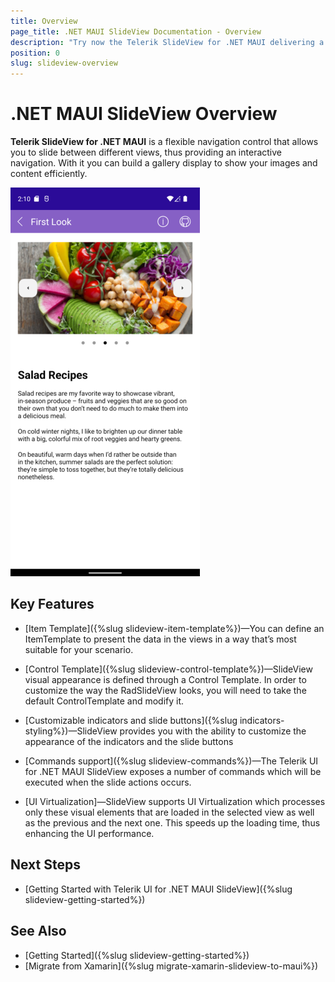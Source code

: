 ```yaml
---
title: Overview
page_title: .NET MAUI SlideView Documentation - Overview
description: "Try now the Telerik SlideView for .NET MAUI delivering a flexible navigation between different views"
position: 0
slug: slideview-overview
---
```


# .NET MAUI SlideView Overview

**Telerik SlideView for .NET MAUI** is a flexible navigation control that allows you to slide between different views, thus providing an interactive navigation. With it you can build a gallery display to show your images and content efficiently.

![DatePicker Overview](images//slideview_overview.png)

## Key Features

* [Item Template]({%slug slideview-item-template%})&mdash;You can define an ItemTemplate to present the data in the views in a way that’s most suitable for your scenario.

* [Control Template]({%slug slideview-control-template%})&mdash;SlideView visual appearance is defined through a Control Template. In order to customize the way the RadSlideView looks, you will need to take the default ControlTemplate and modify it.

* [Customizable indicators and slide buttons]({%slug indicators-styling%})&mdash;SlideView provides you with the ability to customize the appearance of the indicators and the slide buttons

* [Commands support]({%slug slideview-commands%})&mdash;The Telerik UI for .NET MAUI SlideView exposes a number of commands which will be executed when the slide actions occurs.

* [UI Virtualization]&mdash;SlideView supports UI Virtualization which processes only these visual elements that are loaded in the selected view as well as the previous and the next one. This speeds up the loading time, thus enhancing the UI performance.

## Next Steps

- [Getting Started with Telerik UI for .NET MAUI SlideView]({%slug slideview-getting-started%})

## See Also

- [Getting Started]({%slug slideview-getting-started%})
- [Migrate from Xamarin]({%slug migrate-xamarin-slideview-to-maui%})



